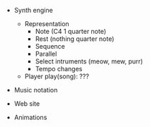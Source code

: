 
 - Synth engine
   - Representation
     - Note (C4 1 quarter note)
     - Rest (nothing quarter note)
     - Sequence
     - Parallel
     - Select intruments (meow, mew, purr)
     - Tempo changes
   - Player
     play(song): ???






 - Music notation
 - Web site
 - Animations

